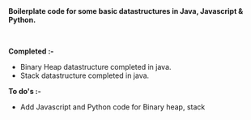 <html>
<body>
<p style="text-align: center;">
	<br>
</p>

<p><strong>Boilerplate code for some basic datastructures in Java, Javascript &amp; Python.</strong></p>

<p>
	<br>
</p>

<p><strong>Completed :-</strong></p>

<ul>
	<li data-empty="true">Binary Heap datastructure completed in java.</li>
	<li data-empty="true">Stack datastructure completed in java.</li>
</ul>

<p><strong>To do's :-</strong></p>

<ul>
	<li>Add Javascript and Python code for Binary heap, stack</li>
</ul>


</body>
</html>
